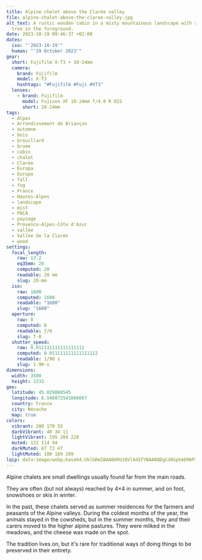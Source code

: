 ```yaml
---
title: Alpine chalet above the Clarée valley
file: alpine-chalet-above-the-claree-valley.jpg
alt_text: A rustic wooden cabin in a misty mountainous landscape with a colorful
  tree in the foreground.
date: 2023-10-19 09:46:37 +02:00
dates:
  iso: "'2023-10-19'"
  human: "'19 October 2023'"
gear:
  short: Fujifilm X-T3 + 10-24mm
  camera:
    brand: Fujifilm
    model: X-T3
    hashtags: "#Fujifilm #Fuji #XT3"
  lenses:
    - brand: Fujifilm
      model: Fujinon XF 10-24mm f/4.0 R OIS
      short: 10-24mm
tags:
  - Alpes
  - Arrondissement de Briançon
  - automne
  - bois
  - brouillard
  - brume
  - cabin
  - chalet
  - Clarée
  - Europa
  - Europe
  - fall
  - fog
  - France
  - Hautes-Alpes
  - landscape
  - mist
  - PACA
  - paysage
  - Provence-Alpes-Côte d'Azur
  - vallée
  - Vallée de la Clarée
  - wood
settings:
  focal_length:
    raw: 13.2
    eq35mm: 20
    computed: 20
    readable: 20 mm
    slug: 20-mm
  iso:
    raw: 1600
    computed: 1600
    readable: "1600"
    slug: "1600"
  aperture:
    raw: 8
    computed: 8
    readable: ƒ/8
    slug: f-8
  shutter_speed:
    raw: 0.011111111111111112
    computed: 0.011111111111111112
    readable: 1/90 s
    slug: 1-90-s
dimensions:
  width: 3500
  height: 2333
geo:
  latitude: 45.029088545
  longitude: 6.546872541666667
  country: France
  city: Névache
  map: true
colors:
  vibrant: 200 170 55
  darkVibrant: 40 34 11
  lightVibrant: 195 204 228
  muted: 132 114 94
  darkMuted: 87 72 47
  lightMuted: 180 189 209
lqip: data:image/webp;base64,UklGRmIBAABXRUJQVlA4IFYBAABQDgCdASpkAEMAP3Giwlk0v7ejtBLrs/AuCWVtk4AFRaULf/2T2Z5cQSF6ViqgupMHioo+akpU4KhBUpn7OAkvVzGBXTXoobXt0fDhQ8epGmaciBP9Bm5JPEMDHqGjbZjju/jexedmFpP4eLteVz94xsYjsbVi+BFh6EAA/FPKA4eYV1bOQetyc70vDGD4hGFh8Vxh4Nac1PcY4o+wca2xn9Fhz7nWQpnQhpEoIw4HiOKC+JMs1VzgwljrMJXFBOLRYRo0eyEPKw+dfm+gW8tZbRKMwnGz9aAQL/P3jcP8YB7Caj5n9/53Uzfk+poqX3Ze9CuPbBk5LkP2m5YifmXawsmg1vn7V661nWtMHgc3MyBevBnB2kbwhw9RDYvBWWG9kZ9Nd8y6DVJKrZbOiRznSSgrznbCy2e+9IVr0G9hSDPImFO6kgrbOKTkeslhQZIKq8mkAAA=
---
```


Alpine chalets are small dwellings usually found far from the main roads.

They are often (but not always) reached by 4×4 in summer, and on foot, snowshoes or skis in winter. 

In the past, these chalets served as summer residences for the farmers and peasants of the Alpine valleys. During the coldest months of the year, the animals stayed in the cowsheds, but in the summer months, they and their carers moved to the higher alpine pastures. They were milked in the meadows, and the cheese was made on the spot.

The tradition lives on, but it's rare for traditional ways of doing things to be preserved in their entirety.
